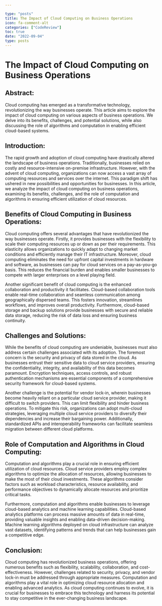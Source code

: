 ```yaml
---

type: "posts"
title: The Impact of Cloud Computing on Business Operations
icon: fa-comment-alt
categories: ["CodeReview"]
toc: true
date: "2022-09-04"
type: posts
---
```





# The Impact of Cloud Computing on Business Operations

## Abstract:
Cloud computing has emerged as a transformative technology, revolutionizing the way businesses operate. This article aims to explore the impact of cloud computing on various aspects of business operations. We delve into its benefits, challenges, and potential solutions, while also discussing the role of algorithms and computation in enabling efficient cloud-based systems.

## Introduction:
The rapid growth and adoption of cloud computing have drastically altered the landscape of business operations. Traditionally, businesses relied on costly and resource-intensive on-premise infrastructure. However, with the advent of cloud computing, organizations can now access a vast array of computing resources and services over the internet. This paradigm shift has ushered in new possibilities and opportunities for businesses. In this article, we analyze the impact of cloud computing on business operations, examining its benefits, challenges, and the role of computation and algorithms in ensuring efficient utilization of cloud resources.

## Benefits of Cloud Computing in Business Operations:
Cloud computing offers several advantages that have revolutionized the way businesses operate. Firstly, it provides businesses with the flexibility to scale their computing resources up or down as per their requirements. This elasticity allows organizations to quickly adapt to changing market conditions and efficiently manage their IT infrastructure. Moreover, cloud computing eliminates the need for upfront capital investments in hardware and software, as businesses can pay for cloud services on a pay-as-you-go basis. This reduces the financial burden and enables smaller businesses to compete with larger enterprises on a level playing field.

Another significant benefit of cloud computing is the enhanced collaboration and productivity it facilitates. Cloud-based collaboration tools enable real-time collaboration and seamless communication among geographically dispersed teams. This fosters innovation, streamlines workflows, and improves overall productivity. Furthermore, cloud-based storage and backup solutions provide businesses with secure and reliable data storage, reducing the risk of data loss and ensuring business continuity.

## Challenges and Solutions:
While the benefits of cloud computing are undeniable, businesses must also address certain challenges associated with its adoption. The foremost concern is the security and privacy of data stored in the cloud. As businesses entrust their sensitive data to cloud service providers, ensuring the confidentiality, integrity, and availability of this data becomes paramount. Encryption techniques, access controls, and robust authentication mechanisms are essential components of a comprehensive security framework for cloud-based systems.

Another challenge is the potential for vendor lock-in, wherein businesses become heavily reliant on a particular cloud service provider, making it difficult to switch providers. This can limit flexibility and hinder business operations. To mitigate this risk, organizations can adopt multi-cloud strategies, leveraging multiple cloud service providers to diversify their dependencies and increase their bargaining power. Additionally, standardized APIs and interoperability frameworks can facilitate seamless migration between different cloud platforms.

## Role of Computation and Algorithms in Cloud Computing:
Computation and algorithms play a crucial role in ensuring efficient utilization of cloud resources. Cloud service providers employ complex algorithms to optimize the allocation of resources, allowing businesses to make the most of their cloud investments. These algorithms consider factors such as workload characteristics, resource availability, and performance objectives to dynamically allocate resources and prioritize critical tasks.

Furthermore, computation and algorithms enable businesses to leverage cloud-based analytics and machine learning capabilities. Cloud-based analytics platforms can process massive amounts of data in real-time, providing valuable insights and enabling data-driven decision-making. Machine learning algorithms deployed on cloud infrastructure can analyze vast datasets, identifying patterns and trends that can help businesses gain a competitive edge.

## Conclusion:
Cloud computing has revolutionized business operations, offering numerous benefits such as flexibility, scalability, collaboration, and cost-effectiveness. However, challenges related to security, privacy, and vendor lock-in must be addressed through appropriate measures. Computation and algorithms play a vital role in optimizing cloud resource allocation and enabling advanced analytics. As cloud computing continues to evolve, it is crucial for businesses to embrace this technology and harness its potential to stay competitive in the ever-changing business landscape.